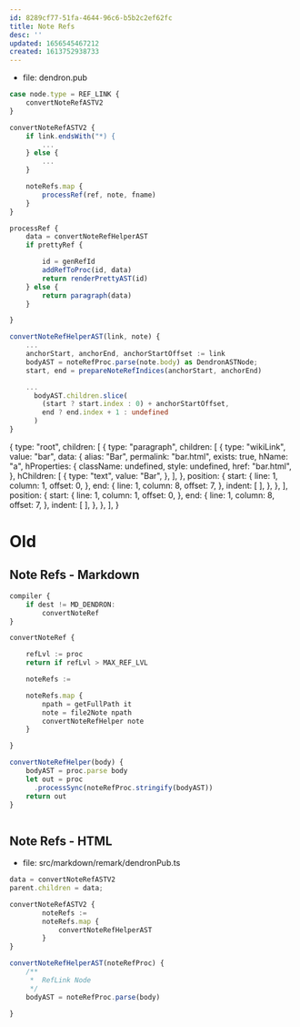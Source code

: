 ```yaml
---
id: 8289cf77-51fa-4644-96c6-b5b2c2ef62fc
title: Note Refs
desc: ''
updated: 1656545467212
created: 1613752938733
---
```




- file: dendron.pub
```ts
case node.type = REF_LINK {
    convertNoteRefASTV2 
}

convertNoteRefASTV2 {
    if link.endsWith("*) {
        ...
    } else {
        ...
    }

    noteRefs.map {
        processRef(ref, note, fname)
    }
}

processRef {
    data = convertNoteRefHelperAST
    if prettyRef {

        id = genRefId
        addRefToProc(id, data)
        return renderPrettyAST(id)
    } else {
        return paragraph(data)
    }

}

convertNoteRefHelperAST(link, note) {
    ...
    anchorStart, anchorEnd, anchorStartOffset := link
    bodyAST = noteRefProc.parse(note.body) as DendronASTNode;
    start, end = prepareNoteRefIndices(anchorStart, anchorEnd)

    ...
      bodyAST.children.slice(
        (start ? start.index : 0) + anchorStartOffset,
        end ? end.index + 1 : undefined
      )
}
```

{
  type: "root",
  children: [
    {
      type: "paragraph",
      children: [
        {
          type: "wikiLink",
          value: "bar",
          data: {
            alias: "Bar",
            permalink: "bar.html",
            exists: true,
            hName: "a",
            hProperties: {
              className: undefined,
              style: undefined,
              href: "bar.html",
            },
            hChildren: [
              {
                type: "text",
                value: "Bar",
              },
            ],
          },
          position: {
            start: {
              line: 1,
              column: 1,
              offset: 0,
            },
            end: {
              line: 1,
              column: 8,
              offset: 7,
            },
            indent: [
            ],
          },
        },
      ],
      position: {
        start: {
          line: 1,
          column: 1,
          offset: 0,
        },
        end: {
          line: 1,
          column: 8,
          offset: 7,
        },
        indent: [
        ],
      },
    },
  ],
}

# Old

## Note Refs - Markdown



```ts
compiler {
    if dest != MD_DENDRON:
        convertNoteRef
}

convertNoteRef {

    refLvl := proc
    return if refLvl > MAX_REF_LVL

    noteRefs := 

    noteRefs.map {
        npath = getFullPath it
        note = file2Note npath
        convertNoteRefHelper note
    }

}

convertNoteRefHelper(body) {
    bodyAST = proc.parse body
    let out = proc 
      .processSync(noteRefProc.stringify(bodyAST))
    return out
}
```

```ts

```

## Note Refs - HTML

- file: src/markdown/remark/dendronPub.ts
```ts
data = convertNoteRefASTV2
parent.children = data;
```

```ts
convertNoteRefASTV2 {
        noteRefs :=
        noteRefs.map {
            convertNoteRefHelperAST
        }
}

convertNoteRefHelperAST(noteRefProc) {
    /**
     *  RefLink Node
     */
    bodyAST = noteRefProc.parse(body)

}
```
